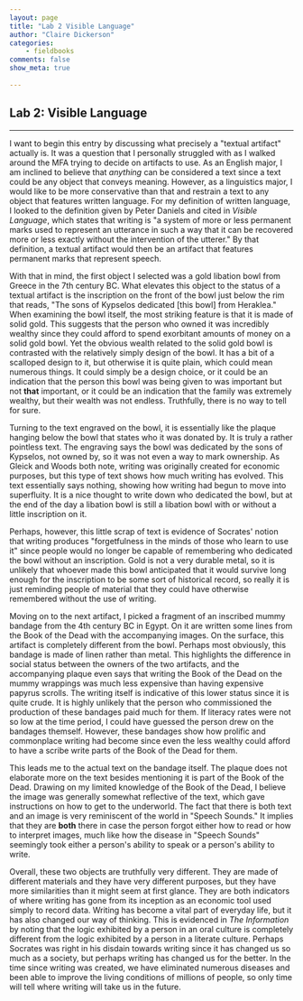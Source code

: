 ```yaml
---
layout: page  
title: "Lab 2 Visible Language"  
author: "Claire Dickerson"  
categories:  
    - fieldbooks
comments: false  
show_meta: true
    
---
```


## Lab 2: Visible Language

---

I want to begin this entry by discussing what precisely a "textual artifact" actually is. It was a question that I personally struggled with as I walked around the MFA trying to decide on artifacts to use. As an English major, I am inclined to believe that *anything* can be considered a text since a text could be any object that conveys meaning. However, as a linguistics major, I would like to be more conservative than that and restrain a text to any object that features written language. For my definition of written language, I looked to the definition given by Peter Daniels and cited in *Visible Language*, which states that writing is "a system of more or less permanent marks used to represent an utterance in such a way that it can be recovered more or less exactly without the intervention of the utterer." By that definition, a textual artifact would then be an artifact that features permanent marks that represent speech.

With that in mind, the first object I selected was a gold libation bowl from Greece in the 7th century BC. What elevates this object to the status of a textual artifact is the inscription on the front of the bowl just below the rim that reads, "The sons of Kypselos dedicated [this bowl] from Heraklea." When examining the bowl itself, the most striking feature is that it is made of solid gold. This suggests that the person who owned it was incredibly wealthy since they could afford to spend exorbitant amounts of money on a solid gold bowl. Yet the obvious wealth related to the solid gold bowl is contrasted with the relatively simply design of the bowl. It has a bit of a scalloped design to it, but otherwise it is quite plain, which could mean numerous things. It could simply be a design choice, or it could be an indication that the person this bowl was being given to was important but not **that** important, or it could be an indication that the family was extremely wealthy, but their wealth was not endless. Truthfully, there is no way to tell for sure. 

Turning to the text engraved on the bowl, it is essentially like the plaque hanging below the bowl that states who it was donated by. It is truly a rather pointless text. The engraving says the bowl was dedicated by the sons of Kypselos, not owned by, so it was not even a way to mark ownership. As Gleick and Woods both note, writing was originally created for economic purposes, but this type of text shows how much writing has evolved. This text essentially says nothing, showing how writing had begun to move into superfluity. It is a nice thought to write down who dedicated the bowl, but at the end of the day a libation bowl is still a libation bowl with or without a little inscription on it. 

Perhaps, however, this little scrap of text is evidence of Socrates' notion that writing produces "forgetfulness in the minds of those who learn to use it" since people would no longer be capable of remembering who dedicated the bowl without an inscription. Gold is not a very durable metal, so it is unlikely that whoever made this bowl anticipated that it would survive long enough for the inscription to be some sort of historical record, so really it is just reminding people of material that they could have otherwise remembered without the use of writing.

Moving on to the next artifact, I picked a fragment of an inscribed mummy bandage from the 4th century BC in Egypt. On it are written some lines from the Book of the Dead with the accompanying images. On the surface, this artifact is completely different from the bowl. Perhaps most obviously, this bandage is made of linen rather than metal. This highlights the difference in social status between the owners of the two artifacts, and the accompanying plaque even says that writing the Book of the Dead on the mummy wrappings was much less expensive than having expensive papyrus scrolls. The writing itself is indicative of this lower status since it is quite crude. It is highly unlikely that the person who commissioned the production of these bandages paid much for them. If literacy rates were not so low at the time period, I could have guessed the person drew on the bandages themself. However, these bandages show how prolific and commonplace writing had become since even the less wealthy could afford to have a scribe write parts of the Book of the Dead for them. 

This leads me to the actual text on the bandage itself. The plaque does not elaborate more on the text besides mentioning it is part of the Book of the Dead. Drawing on my limited knowledge of the Book of the Dead, I believe the image was generally somewhat reflective of the text, which gave instructions on how to get to the underworld. The fact that there is both text and an image is very reminiscent of the world in "Speech Sounds." It implies that they are **both** there in case the person forgot either how to read or how to interpret images, much like how the disease in "Speech Sounds" seemingly took either a person's ability to speak or a person's ability to write.

Overall, these two objects are truthfully very different. They are made of different materials and they have very different purposes, but they have more similarities than it might seem at first glance. They are both indicators of where writing has gone from its inception as an economic tool used simply to record data. Writing has become a vital part of everyday life, but it has also changed our way of thinking. This is evidenced in *The Information* by noting that the logic exhibited by a person in an oral culture is completely different from the logic exhibited by a person in a literate culture. Perhaps Socrates was right in his disdain towards writing since it has changed us so much as a society, but perhaps writing has changed us for the better. In the time since writing was created, we have eliminated numerous diseases and been able to improve the living conditions of millions of people, so only time will tell where writing will take us in the future.